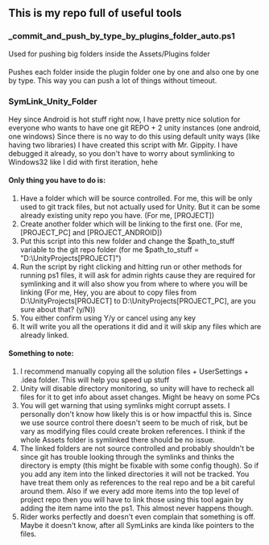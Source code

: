 
## This is my repo full of useful tools

### _commit_and_push_by_type_by_plugins_folder_auto.ps1
Used for pushing big folders inside the Assets/Plugins folder

####
Pushes each folder inside the plugin folder one by one and also one by one by type. This way you can push a lot of things without timeout.

### SymLink_Unity_Folder
Hey since Android is hot stuff right now, I have pretty nice solution for everyone who wants to have one git REPO + 2 unity instances (one android, one windows)
Since there is no way to do this using default unity ways (like having two libraries) I have created this script with Mr. Gippity.
I have debugged it already, so you don't have to worry about symlinking to Windows32 like I did with first iteration, hehe

#### Only thing you have to do is:
1. Have a folder which will be source controlled. For me, this will be only used to git track files, but not actually used for Unity. But it can be some already existing unity repo you have. (For me, [PROJECT])
2. Create another folder which will be linking to the first one. (For me, [PROJECT_PC] and [PROJECT_ANDROID])
3. Put this script into this new folder and change the $path_to_stuff variable to the git repo folder (for me $path_to_stuff = "D:\UnityProjects\[PROJECT]")
4. Run the script by right clicking and hitting run or other methods for running ps1 files, it will ask for admin rights cause they are required for symlinking and it will also show you from where to where you will be linking (For me, Hey, you are about to copy files from D:\UnityProjects\[PROJECT] to D:\UnityProjects\[PROJECT_PC], are you sure about that? (y/N))
5. You either confirm using Y/y or cancel using any key
6. It will write you all the operations it did and it will skip any files which are already linked.

#### Something to note:
1. I recommend manually copying all the solution files + UserSettings + .idea folder. This will help you speed up stuff
2. Unity will disable directory monitoring, so unity will have to recheck all files for it to get info about asset changes. Might be heavy on some PCs
3. You will get warning that using symlinks might corrupt assets. I personally don't know how likely this is or how impactful this is. Since we use source control there doesn't seem to be much of risk, but be vary as modifying files could create broken references. I think if the whole Assets folder is symlinked there should be no issue.
4. The linked folders are not source controlled and probably shouldn't be since git has trouble looking through the symlinks and thinks the directory is empty (this might be fixable with some config though). So if you add any item into the linked directories it will not be tracked. You have treat them only as references to the real repo and be a bit careful around them. Also if we every add more items into the top level of project repo then you will have to link those using this tool again by adding the item name into the ps1. This almost never happens though.
5. Rider works perfectly and doesn't even complain that something is off. Maybe it doesn't know, after all SymLinks are kinda like pointers to the files.